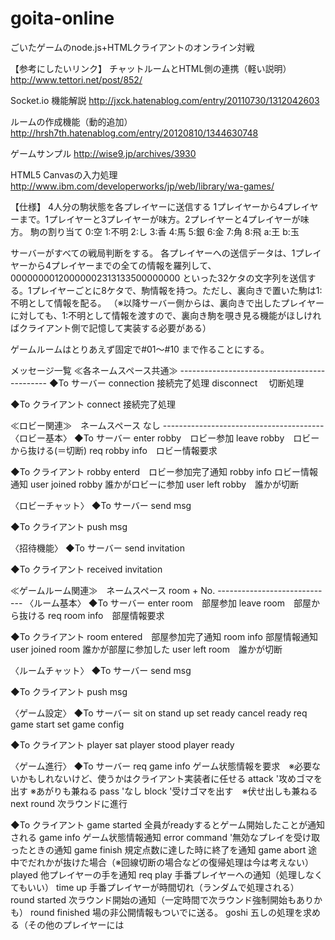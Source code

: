 goita-online
============

ごいたゲームのnode.js+HTMLクライアントのオンライン対戦

【参考にしたいリンク】
チャットルームとHTML側の連携（軽い説明）
http://www.tettori.net/post/852/

Socket.io 機能解説
http://jxck.hatenablog.com/entry/20110730/1312042603

ルームの作成機能（動的追加）
http://hrsh7th.hatenablog.com/entry/20120810/1344630748

ゲームサンプル
http://wise9.jp/archives/3930

HTML5 Canvasの入力処理
http://www.ibm.com/developerworks/jp/web/library/wa-games/

【仕様】
4人分の駒状態を各プレイヤーに送信する
1プレイヤーから4プレイヤーまで。1プレイヤーと3プレイヤーが味方。2プレイヤーと4プレイヤーが味方。
駒の割り当て
0:空
1:不明
2:し
3:香
4:馬
5:銀
6:金
7:角
8:飛
a:王
b:玉

サーバーがすべての戦局判断をする。
各プレイヤーへの送信データは、1プレイヤーから4プレイヤーまでの全ての情報を羅列して、
00000000120000002313133500000000
といった32ケタの文字列を送信する。1プレイヤーごとに8ケタで、駒情報を持つ。ただし、裏向きで置いた駒は1:不明として情報を配る。
（※以降サーバー側からは、裏向きで出したプレイヤーに対しても、1:不明として情報を渡すので、裏向き駒を覗き見る機能がほしければクライアント側で記憶して実装する必要がある）

ゲームルームはとりあえず固定で#01～#10 まで作ることにする。

メッセージ一覧
≪各ネームスペース共通≫    ---------------------------------------------
◆To サーバー
connection  接続完了処理
disconnect　 切断処理

◆To クライアント
connect 接続完了処理

≪ロビー関連≫　ネームスペース なし ----------------------------------------
〈ロビー基本〉
◆To サーバー
enter robby　ロビー参加
leave robby　ロビーから抜ける(＝切断)
req robby info　ロビー情報要求

◆To クライアント
robby enterd　ロビー参加完了通知
robby info  ロビー情報通知
user joined robby   誰かがロビーに参加
user left robby　誰かが切断

〈ロビーチャット〉
◆To サーバー
send msg

◆To クライアント
push msg

〈招待機能〉
◆To サーバー
send invitation

◆To クライアント
received invitation

≪ゲームルーム関連≫　ネームスペース room + No.  -----------------------------
〈ルーム基本〉
◆To サーバー
enter room　部屋参加
leave room　部屋から抜ける
req room info　部屋情報要求

◆To クライアント
room entered　部屋参加完了通知
room info  部屋情報通知
user joined room    誰かが部屋に参加した
user left room　誰かが切断

〈ルームチャット〉
◆To サーバー
send msg

◆To クライアント
push msg

〈ゲーム設定〉
◆To サーバー
sit on
stand up
set ready
cancel ready
req game start
set game config

◆To クライアント
player sat
player stood
player ready

〈ゲーム進行〉
◆To サーバー
req game info   ゲーム状態情報を要求　※必要ないかもしれないけど、使うかはクライアント実装者に任せる
attack  '攻めゴマを出す ※あがりも兼ねる
pass    'なし
block   '受けゴマを出す　※伏せ出しも兼ねる
next round  次ラウンドに進行

◆To クライアント
game started    全員がreadyするとゲーム開始したことが通知される
game info   ゲーム状態情報通知
error command   '無効なプレイを受け取ったときの通知
game finish     規定点数に達した時に終了を通知
game abort      途中でだれかが抜けた場合（※回線切断の場合などの復帰処理は今は考えない）
played          他プレイヤーの手を通知
req play    手番プレイヤーへの通知（処理しなくてもいい）
time up     手番プレイヤーが時間切れ（ランダムで処理される）
round started   次ラウンド開始の通知（一定時間で次ラウンド強制開始もありかも）
round finished  場の非公開情報もついでに送る。
goshi   五しの処理を求める（その他のプレイヤーには



